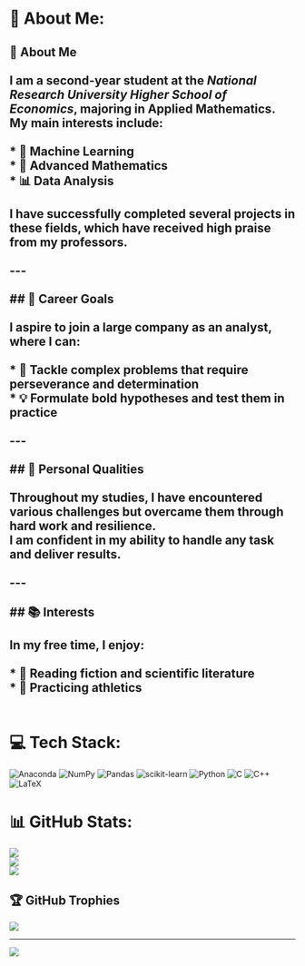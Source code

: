 # 💫 About Me:
## 🙋 About Me<br><br>I am a **second-year student** at the *National Research University Higher School of Economics*, majoring in **Applied Mathematics**.<br>My main interests include:<br><br>* 🤖 **Machine Learning**<br>* 📐 **Advanced Mathematics**<br>* 📊 **Data Analysis**<br><br>I have successfully completed several projects in these fields, which have received high praise from my professors.<br><br>---<br><br>## 🎯 Career Goals<br><br>I aspire to join a **large company** as an **analyst**, where I can:<br><br>* 🧩 Tackle complex problems that require perseverance and determination<br>* 💡 Formulate bold hypotheses and test them in practice<br><br>---<br><br>## 💪 Personal Qualities<br><br>Throughout my studies, I have encountered various challenges but overcame them through **hard work** and **resilience**.<br>I am confident in my ability to handle any task and deliver results.<br><br>---<br><br>## 📚 Interests<br><br>In my free time, I enjoy:<br><br>* 📖 Reading **fiction** and **scientific literature**<br>* 🏃 Practicing **athletics**<br><br>


# 💻 Tech Stack:
![Anaconda](https://img.shields.io/badge/Anaconda-%2344A833.svg?style=for-the-badge&logo=anaconda&logoColor=white) ![NumPy](https://img.shields.io/badge/numpy-%23013243.svg?style=for-the-badge&logo=numpy&logoColor=white) ![Pandas](https://img.shields.io/badge/pandas-%23150458.svg?style=for-the-badge&logo=pandas&logoColor=white) ![scikit-learn](https://img.shields.io/badge/scikit--learn-%23F7931E.svg?style=for-the-badge&logo=scikit-learn&logoColor=white) ![Python](https://img.shields.io/badge/python-3670A0?style=for-the-badge&logo=python&logoColor=ffdd54) ![C](https://img.shields.io/badge/c-%2300599C.svg?style=for-the-badge&logo=c&logoColor=white) ![C++](https://img.shields.io/badge/c++-%2300599C.svg?style=for-the-badge&logo=c%2B%2B&logoColor=white) ![LaTeX](https://img.shields.io/badge/latex-%23008080.svg?style=for-the-badge&logo=latex&logoColor=white)
# 📊 GitHub Stats:
![](https://github-readme-stats.vercel.app/api?username=annetslxx&theme=midnight-purple&hide_border=false&include_all_commits=true&count_private=true)<br/>
![](https://nirzak-streak-stats.vercel.app/?user=annetslxx&theme=midnight-purple&hide_border=false)<br/>
![](https://github-readme-stats.vercel.app/api/top-langs/?username=annetslxx&theme=midnight-purple&hide_border=false&include_all_commits=true&count_private=true&layout=compact)

## 🏆 GitHub Trophies
![](https://github-profile-trophy.vercel.app/?username=annetslxx&theme=radical&no-frame=false&no-bg=false&margin-w=4)

---
[![](https://visitcount.itsvg.in/api?id=annetslxx&icon=7&color=0)](https://visitcount.itsvg.in)

<!-- Proudly created with GPRM ( https://gprm.itsvg.in ) -->
